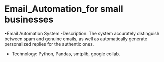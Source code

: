 # Email_Automation_for small businesses
▪Email Automation System
-Description: The system accurately distinguish between spam and genuine emails, as well as automatically 
generate personalized replies for the authentic ones.
- Technology: Python, Pandas, smtplib, google collab.


